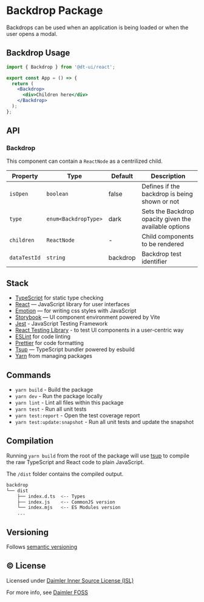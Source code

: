 # Backdrop Package

Backdrops can be used when an application is being loaded or when the user opens a modal.

## Backdrop Usage

```jsx
import { Backdrop } from '@dt-ui/react';

export const App = () => {
  return (
    <Backdrop>
      <div>Children here</div>
    </Backdrop>
  );
};
```

## API

### Backdrop

This component can contain a `ReactNode` as a centrilized child.

| Property     | Type                 | Default  | Description                                           |
| ------------ | -------------------- | -------- | ----------------------------------------------------- |
| `isOpen`     | `boolean`            | false    | Defines if the backdrop is being shown or not         |
| `type`       | `enum<BackdropType>` | dark     | Sets the Backdrop opacity given the available options |
| `children`   | `ReactNode`          | -        | Child components to be rendered                       |
| `dataTestId` | `string`             | backdrop | Backdrop test identifier                              |

## Stack

- [TypeScript](https://www.typescriptlang.org/) for static type checking
- [React](https://reactjs.org/) — JavaScript library for user interfaces
- [Emotion](https://emotion.sh/docs/introduction) — for writing css styles with JavaScript
- [Storybook](https://storybook.js.org/) — UI component environment powered by Vite
- [Jest](https://jestjs.io/) - JavaScript Testing Framework
- [React Testing Library](https://testing-library.com/) - to test UI components in a user-centric way
- [ESLint](https://eslint.org/) for code linting
- [Prettier](https://prettier.io) for code formatting
- [Tsup](https://github.com/egoist/tsup) — TypeScript bundler powered by esbuild
- [Yarn](https://yarnpkg.com/) from managing packages

## Commands

- `yarn build` - Build the package
- `yarn dev` - Run the package locally
- `yarn lint` - Lint all files within this package
- `yarn test` - Run all unit tests
- `yarn test:report` - Open the test coverage report
- `yarn test:update:snapshot` - Run all unit tests and update the snapshot

## Compilation

Running `yarn build` from the root of the package will use [tsup](https://tsup.egoist.dev/) to compile the raw TypeScript and React code to plain JavaScript.

The `/dist` folder contains the compiled output.

```bash
backdrop
└── dist
    ├── index.d.ts  <-- Types
    ├── index.js    <-- CommonJS version
    └── index.mjs   <-- ES Modules version
    ...
```

## Versioning

Follows [semantic versioning](https://semver.org/)

## &copy; License

Licensed under [Daimler Inner Source License (ISL)](LICENSE.md)

For more info, see [Daimler FOSS](https://git.t3.daimlertruck.com/tbf/daimler-inner-source-license)
